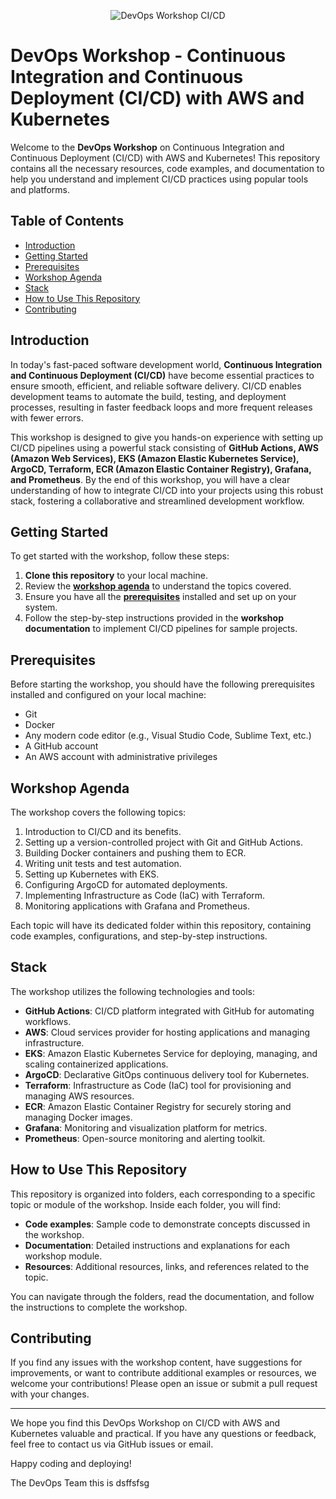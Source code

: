 <p align="center">
  <img src="https://global.hitachi-solutions.com/wp-content/uploads/2019/09/Offer-2-02.png" alt="DevOps Workshop CI/CD">
</p>

# DevOps Workshop - Continuous Integration and Continuous Deployment (CI/CD) with AWS and Kubernetes

Welcome to the **DevOps Workshop** on Continuous Integration and Continuous Deployment (CI/CD) with AWS and Kubernetes! This repository contains all the necessary resources, code examples, and documentation to help you understand and implement CI/CD practices using popular tools and platforms.

## Table of Contents

- [Introduction](#introduction)
- [Getting Started](#getting-started)
- [Prerequisites](#prerequisites)
- [Workshop Agenda](#workshop-agenda)
- [Stack](#stack)
- [How to Use This Repository](#how-to-use-this-repository)
- [Contributing](#contributing)

## Introduction

In today's fast-paced software development world, **Continuous Integration and Continuous Deployment (CI/CD)** have become essential practices to ensure smooth, efficient, and reliable software delivery. CI/CD enables development teams to automate the build, testing, and deployment processes, resulting in faster feedback loops and more frequent releases with fewer errors.

This workshop is designed to give you hands-on experience with setting up CI/CD pipelines using a powerful stack consisting of **GitHub Actions, AWS (Amazon Web Services), EKS (Amazon Elastic Kubernetes Service), ArgoCD, Terraform, ECR (Amazon Elastic Container Registry), Grafana, and Prometheus**. By the end of this workshop, you will have a clear understanding of how to integrate CI/CD into your projects using this robust stack, fostering a collaborative and streamlined development workflow.

## Getting Started

To get started with the workshop, follow these steps:

1. **Clone this repository** to your local machine.
2. Review the **[workshop agenda](#workshop-agenda)** to understand the topics covered.
3. Ensure you have all the **[prerequisites](#prerequisites)** installed and set up on your system.
4. Follow the step-by-step instructions provided in the **workshop documentation** to implement CI/CD pipelines for sample projects.

## Prerequisites

Before starting the workshop, you should have the following prerequisites installed and configured on your local machine:

- Git
- Docker
- Any modern code editor (e.g., Visual Studio Code, Sublime Text, etc.)
- A GitHub account
- An AWS account with administrative privileges

## Workshop Agenda

The workshop covers the following topics:

1. Introduction to CI/CD and its benefits.
2. Setting up a version-controlled project with Git and GitHub Actions.
3. Building Docker containers and pushing them to ECR.
4. Writing unit tests and test automation.
5. Setting up Kubernetes with EKS.
6. Configuring ArgoCD for automated deployments.
7. Implementing Infrastructure as Code (IaC) with Terraform.
8. Monitoring applications with Grafana and Prometheus.

Each topic will have its dedicated folder within this repository, containing code examples, configurations, and step-by-step instructions.

## Stack

The workshop utilizes the following technologies and tools:

- **GitHub Actions**: CI/CD platform integrated with GitHub for automating workflows.
- **AWS**: Cloud services provider for hosting applications and managing infrastructure.
- **EKS**: Amazon Elastic Kubernetes Service for deploying, managing, and scaling containerized applications.
- **ArgoCD**: Declarative GitOps continuous delivery tool for Kubernetes.
- **Terraform**: Infrastructure as Code (IaC) tool for provisioning and managing AWS resources.
- **ECR**: Amazon Elastic Container Registry for securely storing and managing Docker images.
- **Grafana**: Monitoring and visualization platform for metrics.
- **Prometheus**: Open-source monitoring and alerting toolkit.

## How to Use This Repository

This repository is organized into folders, each corresponding to a specific topic or module of the workshop. Inside each folder, you will find:

- **Code examples**: Sample code to demonstrate concepts discussed in the workshop.
- **Documentation**: Detailed instructions and explanations for each workshop module.
- **Resources**: Additional resources, links, and references related to the topic.

You can navigate through the folders, read the documentation, and follow the instructions to complete the workshop.

## Contributing

If you find any issues with the workshop content, have suggestions for improvements, or want to contribute additional examples or resources, we welcome your contributions! Please open an issue or submit a pull request with your changes.

---

We hope you find this DevOps Workshop on CI/CD with AWS and Kubernetes valuable and practical. If you have any questions or feedback, feel free to contact us via GitHub issues or email.

Happy coding and deploying!

The DevOps Team
this is 
dsffsfsg